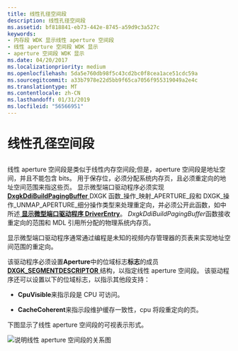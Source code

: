 ```yaml
---
title: 线性孔径空间段
description: 线性孔径空间段
ms.assetid: bf818841-eb73-442e-8745-a59d9c3a527c
keywords:
- 内存段 WDK 显示线性 aperture 空间段
- 线性 aperture 空间段 WDK 显示
- aperture 空间段 WDK 显示
ms.date: 04/20/2017
ms.localizationpriority: medium
ms.openlocfilehash: 5da5e760db98f5c43cd2bc0f8cea1ace51cdc59a
ms.sourcegitcommit: a33b7978e22d5bb9f65ca7056f955319049a2e4c
ms.translationtype: MT
ms.contentlocale: zh-CN
ms.lasthandoff: 01/31/2019
ms.locfileid: "56566951"
---
```

# <a name="linear-aperture-space-segments"></a>线性孔径空间段


## <span id="ddk_linear_aperture_space_segments_gg"></span><span id="DDK_LINEAR_APERTURE_SPACE_SEGMENTS_GG"></span>


线性 aperture 空间段是类似于线性内存空间段;但是，aperture 空间段是地址空间，并且不能包含 bits。 用于保存位，必须分配系统内存页，且必须重定向的地址空间范围来指这些页。 显示微型端口驱动程序必须实现[ **DxgkDdiBuildPagingBuffer** ](https://msdn.microsoft.com/library/windows/hardware/ff559587) DXGK 函数\_操作\_映射\_APERTURE\_段和 DXGK\_操作\_UNMAP\_APERTURE\_细分操作类型来处理重定向，并必须公开此函数，如中所述[ **显示微型端口驱动程序 DriverEntry**](https://msdn.microsoft.com/library/windows/hardware/ff556157)。 *DxgkDdiBuildPagingBuffer*函数接收重定向的范围和 MDL 引用所分配的物理系统内存页。

显示微型端口驱动程序通常通过编程是未知的视频内存管理器的页表来实现地址空间范围的重定向。

该驱动程序必须设置**Aperture**中的位域标志**标志**的成员[ **DXGK\_SEGMENTDESCRIPTOR** ](https://msdn.microsoft.com/library/windows/hardware/ff562035)结构，以指定线性 aperture 空间段。 该驱动程序还可以设置以下的位域标志，以指示其他段支持：

-   **CpuVisible**来指示段是 CPU 可访问。

-   **CacheCoherent**来指示段维护缓存一致性，cpu 将段重定向的页。

下图显示了线性 aperture 空间段的可视表示形式。

![说明线性 aperture 空间段的关系图](images/aptrspac.png)

 

 





